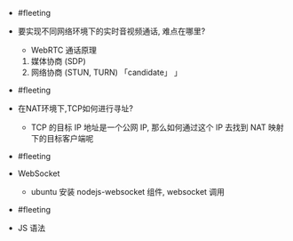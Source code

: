 

- #fleeting
- 要实现不同网络环境下的实时音视频通话, 难点在哪里?
    - WebRTC 通话原理
    1. 媒体协商 (SDP)
    2. 网络协商 (STUN, TURN) 「candidate」
」
- #fleeting
- 在NAT环境下,TCP如何进行寻址?
    - TCP 的目标 IP 地址是一个公网 IP, 那么如何通过这个 IP 去找到 NAT 映射下的目标客户端呢

- #fleeting
- WebSocket
    - ubuntu 安装 nodejs-websocket 组件, websocket 调用

- #fleeting 
- JS 语法